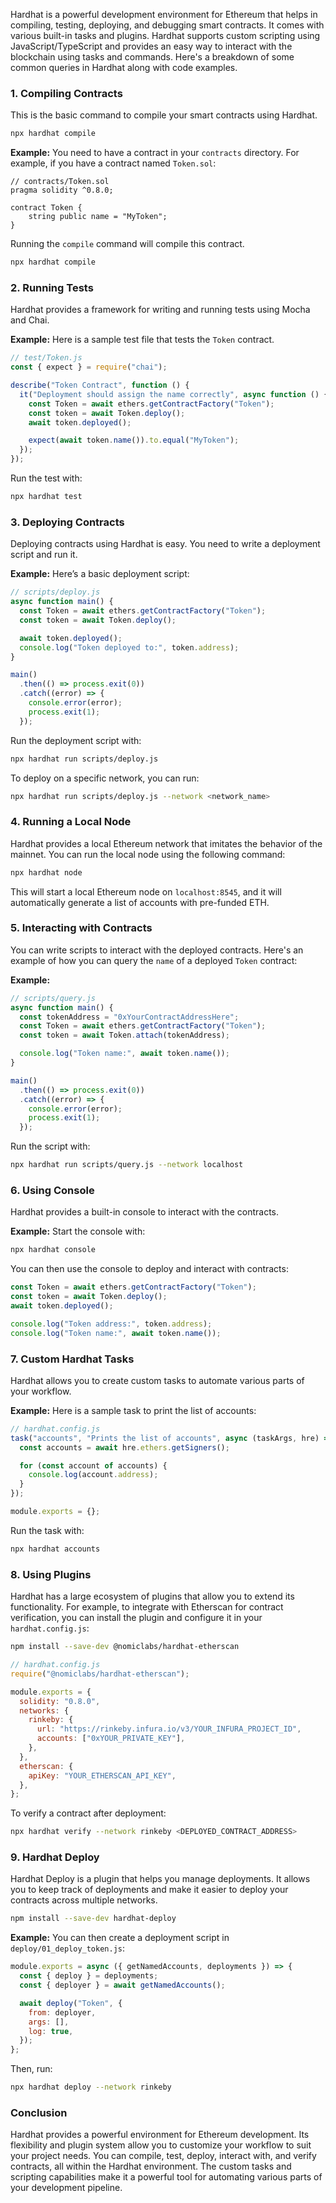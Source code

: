 Hardhat is a powerful development environment for Ethereum that helps in compiling, testing, deploying, and debugging smart contracts. It comes with various built-in tasks and plugins. Hardhat supports custom scripting using JavaScript/TypeScript and provides an easy way to interact with the blockchain using tasks and commands. Here's a breakdown of some common queries in Hardhat along with code examples.

### 1. **Compiling Contracts**

This is the basic command to compile your smart contracts using Hardhat.

```bash
npx hardhat compile
```

**Example:**
You need to have a contract in your `contracts` directory. For example, if you have a contract named `Token.sol`:

```solidity
// contracts/Token.sol
pragma solidity ^0.8.0;

contract Token {
    string public name = "MyToken";
}
```

Running the `compile` command will compile this contract.

```bash
npx hardhat compile
```

### 2. **Running Tests**

Hardhat provides a framework for writing and running tests using Mocha and Chai.

**Example:**
Here is a sample test file that tests the `Token` contract.

```javascript
// test/Token.js
const { expect } = require("chai");

describe("Token Contract", function () {
  it("Deployment should assign the name correctly", async function () {
    const Token = await ethers.getContractFactory("Token");
    const token = await Token.deploy();
    await token.deployed();

    expect(await token.name()).to.equal("MyToken");
  });
});
```

Run the test with:

```bash
npx hardhat test
```

### 3. **Deploying Contracts**

Deploying contracts using Hardhat is easy. You need to write a deployment script and run it.

**Example:**
Here’s a basic deployment script:

```javascript
// scripts/deploy.js
async function main() {
  const Token = await ethers.getContractFactory("Token");
  const token = await Token.deploy();

  await token.deployed();
  console.log("Token deployed to:", token.address);
}

main()
  .then(() => process.exit(0))
  .catch((error) => {
    console.error(error);
    process.exit(1);
  });
```

Run the deployment script with:

```bash
npx hardhat run scripts/deploy.js
```

To deploy on a specific network, you can run:

```bash
npx hardhat run scripts/deploy.js --network <network_name>
```

### 4. **Running a Local Node**

Hardhat provides a local Ethereum network that imitates the behavior of the mainnet. You can run the local node using the following command:

```bash
npx hardhat node
```

This will start a local Ethereum node on `localhost:8545`, and it will automatically generate a list of accounts with pre-funded ETH.

### 5. **Interacting with Contracts**

You can write scripts to interact with the deployed contracts. Here's an example of how you can query the `name` of a deployed `Token` contract:

**Example:**

```javascript
// scripts/query.js
async function main() {
  const tokenAddress = "0xYourContractAddressHere";
  const Token = await ethers.getContractFactory("Token");
  const token = await Token.attach(tokenAddress);

  console.log("Token name:", await token.name());
}

main()
  .then(() => process.exit(0))
  .catch((error) => {
    console.error(error);
    process.exit(1);
  });
```

Run the script with:

```bash
npx hardhat run scripts/query.js --network localhost
```

### 6. **Using Console**

Hardhat provides a built-in console to interact with the contracts.

**Example:**
Start the console with:

```bash
npx hardhat console
```

You can then use the console to deploy and interact with contracts:

```javascript
const Token = await ethers.getContractFactory("Token");
const token = await Token.deploy();
await token.deployed();

console.log("Token address:", token.address);
console.log("Token name:", await token.name());
```

### 7. **Custom Hardhat Tasks**

Hardhat allows you to create custom tasks to automate various parts of your workflow.

**Example:**
Here is a sample task to print the list of accounts:

```javascript
// hardhat.config.js
task("accounts", "Prints the list of accounts", async (taskArgs, hre) => {
  const accounts = await hre.ethers.getSigners();

  for (const account of accounts) {
    console.log(account.address);
  }
});

module.exports = {};
```

Run the task with:

```bash
npx hardhat accounts
```

### 8. **Using Plugins**

Hardhat has a large ecosystem of plugins that allow you to extend its functionality. For example, to integrate with Etherscan for contract verification, you can install the plugin and configure it in your `hardhat.config.js`:

```bash
npm install --save-dev @nomiclabs/hardhat-etherscan
```

```javascript
// hardhat.config.js
require("@nomiclabs/hardhat-etherscan");

module.exports = {
  solidity: "0.8.0",
  networks: {
    rinkeby: {
      url: "https://rinkeby.infura.io/v3/YOUR_INFURA_PROJECT_ID",
      accounts: ["0xYOUR_PRIVATE_KEY"],
    },
  },
  etherscan: {
    apiKey: "YOUR_ETHERSCAN_API_KEY",
  },
};
```

To verify a contract after deployment:

```bash
npx hardhat verify --network rinkeby <DEPLOYED_CONTRACT_ADDRESS>
```

### 9. **Hardhat Deploy**

Hardhat Deploy is a plugin that helps you manage deployments. It allows you to keep track of deployments and make it easier to deploy your contracts across multiple networks.

```bash
npm install --save-dev hardhat-deploy
```

**Example:**
You can then create a deployment script in `deploy/01_deploy_token.js`:

```javascript
module.exports = async ({ getNamedAccounts, deployments }) => {
  const { deploy } = deployments;
  const { deployer } = await getNamedAccounts();

  await deploy("Token", {
    from: deployer,
    args: [],
    log: true,
  });
};
```

Then, run:

```bash
npx hardhat deploy --network rinkeby
```

### Conclusion

Hardhat provides a powerful environment for Ethereum development. Its flexibility and plugin system allow you to customize your workflow to suit your project needs. You can compile, test, deploy, interact with, and verify contracts, all within the Hardhat environment. The custom tasks and scripting capabilities make it a powerful tool for automating various parts of your development pipeline.
